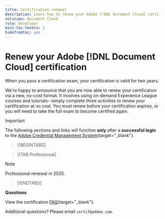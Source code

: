 ```yaml
---
title: Certification renewal
description: Learn how to renew your Adobe [!DNL Document Cloud] certification before it expires.
solution: Document Cloud
role: Developer
mini-toc-levels: 1
hidefromtoc: yes
---
```

# Renew your Adobe [!DNL Document Cloud] certification

When you pass a certification exam, your certification is valid for two years.

We're happy to announce that you are now able to renew your certification via a new, no-cost format. It involves using on-demand Experience League courses and tutorials--simply complete three activities to renew your certification at no cost. You must renew before your certification expires, or you will need to take the full exam to become certified again. 

>[!IMPORTANT]
>
>The following sections and links will function **only** after a **successful login** to the [Adobe Credential Management System](http://www.certmetrics.com/adobe){target="_blank"}. 

>[!BEGINTABS]

>[!TAB Professional]

>[!NOTE]
>
>Professional renewal in 2025.

>[!ENDTABS]

**Questions**

View the certification [FAQ](https://experienceleague.adobe.com/docs/certification/certification/faq.html?lang=en){target="_blank"}.

Additional questions? Please email `certif@adobe.com`.
